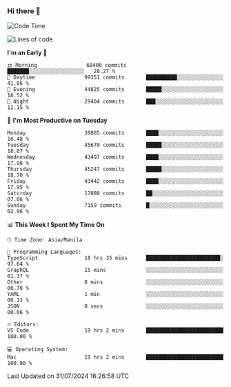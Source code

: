 ### Hi there 👋

<!--START_SECTION:waka-->
![Code Time](http://img.shields.io/badge/Code%20Time-5%2C406%20hrs%2059%20mins-blue)

![Lines of code](https://img.shields.io/badge/From%20Hello%20World%20I%27ve%20Written-113.3%20million%20lines%20of%20code-blue)

**I'm an Early 🐤** 

```text
🌞 Morning                68400 commits       ███████░░░░░░░░░░░░░░░░░░   28.27 % 
🌆 Daytime                99351 commits       ██████████░░░░░░░░░░░░░░░   41.06 % 
🌃 Evening                44825 commits       █████░░░░░░░░░░░░░░░░░░░░   18.52 % 
🌙 Night                  29404 commits       ███░░░░░░░░░░░░░░░░░░░░░░   12.15 % 
```
📅 **I'm Most Productive on Tuesday** 

```text
Monday                   39885 commits       ████░░░░░░░░░░░░░░░░░░░░░   16.48 % 
Tuesday                  45670 commits       █████░░░░░░░░░░░░░░░░░░░░   18.87 % 
Wednesday                43497 commits       ████░░░░░░░░░░░░░░░░░░░░░   17.98 % 
Thursday                 45247 commits       █████░░░░░░░░░░░░░░░░░░░░   18.70 % 
Friday                   43442 commits       ████░░░░░░░░░░░░░░░░░░░░░   17.95 % 
Saturday                 17080 commits       ██░░░░░░░░░░░░░░░░░░░░░░░   07.06 % 
Sunday                   7159 commits        █░░░░░░░░░░░░░░░░░░░░░░░░   02.96 % 
```


📊 **This Week I Spent My Time On** 

```text
🕑︎ Time Zone: Asia/Manila

💬 Programming Languages: 
TypeScript               18 hrs 35 mins      ████████████████████████░   97.64 % 
GraphQL                  15 mins             ░░░░░░░░░░░░░░░░░░░░░░░░░   01.37 % 
Other                    8 mins              ░░░░░░░░░░░░░░░░░░░░░░░░░   00.78 % 
YAML                     1 min               ░░░░░░░░░░░░░░░░░░░░░░░░░   00.12 % 
JSON                     0 secs              ░░░░░░░░░░░░░░░░░░░░░░░░░   00.06 % 

🔥 Editors: 
VS Code                  19 hrs 2 mins       █████████████████████████   100.00 % 

💻 Operating System: 
Mac                      19 hrs 2 mins       █████████████████████████   100.00 % 
```


 Last Updated on 31/07/2024 16:26:58 UTC
<!--END_SECTION:waka-->


<!--
**rad182/rad182** is a ✨ _special_ ✨ repository because its `README.md` (this file) appears on your GitHub profile.

Here are some ideas to get you started:

- 🔭 I’m currently working on ...
- 🌱 I’m currently learning ...
- 👯 I’m looking to collaborate on ...
- 🤔 I’m looking for help with ...
- 💬 Ask me about ...
- 📫 How to reach me: ...
- 😄 Pronouns: ...
- ⚡ Fun fact: ...
-->

